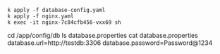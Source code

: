 ```
k apply -f database-config.yaml
k apply -f nginx.yaml
k exec -it nginx-7c84cfb456-vxx69 sh
```
cd /app/config/db
ls
database.properties
cat database.properties
database.url=http://testdb:3306
database.password=Password@1234
